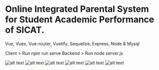 # Online Integrated Parental System for Student Academic Performance of SICAT.
Vue, Vuex, Vue-router, Vuetify, Sequelize, Express, Node & Mysql

Client > Run npm run serve
Backend > Run node server.js

![alt text](images/ss/login.png)
![alt text](images/ss/register.png)
![alt text](images/ss/dashboard.png)
![alt text](images/ss/subject.png)
![alt text](images/ss/management.png)
![alt text](images/ss/insert.png)
